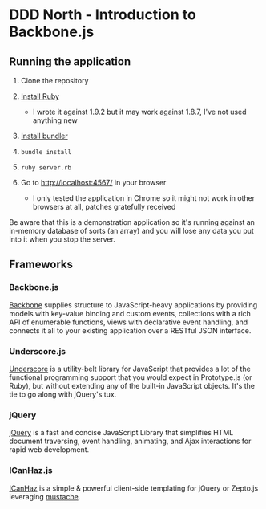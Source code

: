 # DDD North - Introduction to Backbone.js

## Running the application

 1. Clone the repository
 
 2. [Install Ruby](http://www.ruby-lang.org/en/downloads/)
 
     * I wrote it against 1.9.2 but it may work against 1.8.7, I've not used 
       anything new
       
 3. [Install bundler](http://gembundler.com/)
 
 4. `bundle install`
 
 5. `ruby server.rb`
 
 6. Go to [http://localhost:4567/](http://localhost:4567/) in your browser
 
     * I only tested the application in Chrome so it might not work in other 
       browsers at all, patches gratefully received

Be aware that this is a demonstration application so it's running against an
in-memory database of sorts (an array) and you will lose any data you put into
it when you stop the server.

## Frameworks

### Backbone.js

[Backbone](http://documentcloud.github.com/backbone/) supplies structure to JavaScript-heavy applications by providing models with key-value binding and custom events, collections with a rich API of enumerable functions, views with declarative event handling, and connects it all to your existing application over a RESTful JSON interface.

### Underscore.js

[Underscore](http://documentcloud.github.com/underscore/) is a utility-belt library for JavaScript that provides a lot of the functional programming support that you would expect in Prototype.js (or Ruby), but without extending any of the built-in JavaScript objects. It's the tie to go along with jQuery's tux.

### jQuery

[jQuery](http://jquery.com/) is a fast and concise JavaScript Library that simplifies HTML document traversing, event handling, animating, and Ajax interactions for rapid web development.

### ICanHaz.js

[ICanHaz](http://icanhazjs.com/) is a simple & powerful client-side templating for jQuery or Zepto.js leveraging [mustache](http://mustache.github.com/).